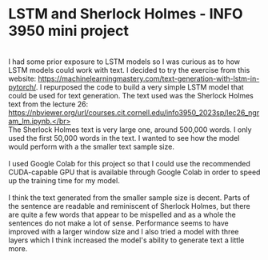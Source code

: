# LSTM and Sherlock Holmes - INFO 3950 mini project 

<br> I had some prior exposure to LSTM models so I was curious as to how LSTM models could work with text. I decided to try the exercise from this website: https://machinelearningmastery.com/text-generation-with-lstm-in-pytorch/. I repurposed the code to build a very simple LSTM model that could be used for text generation. The text used was the Sherlock Holmes text from the lecture 26: https://nbviewer.org/url/courses.cit.cornell.edu/info3950_2023sp/lec26_ngram_lm.ipynb.</br>
<br> The Sherlock Holmes text is very large one, around 500,000 words. I only used the first 50,000 words in the text. I wanted to see how the model would perform with a the smaller text sample size. </br>
<br> I used Google Colab for this project so that I could use the recommended CUDA-capable GPU that is available through Google Colab in order to speed up the training time for my model. </br>
<br> I think the text generated from the smaller sample size is decent. Parts of the sentence are readable and reminiscent of Sherlock Holmes, but there are quite a few words that appear to be mispelled and as a whole the sentences do not make a lot of sense. Performance seems to have improved with a larger window size and I also tried a model with three layers which I think increased the model's ability to generate text a little more.</br>
